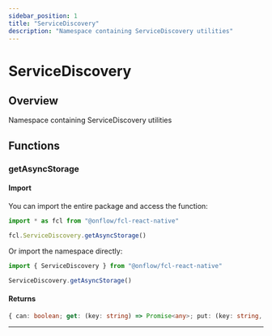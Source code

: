 ```yaml
---
sidebar_position: 1
title: "ServiceDiscovery"
description: "Namespace containing ServiceDiscovery utilities"
---
```


<!-- THIS DOCUMENT IS AUTO-GENERATED FROM [onflow/fcl-react-native](https://github.com/onflow/fcl-js/tree/master/packages/fcl-react-native). DO NOT EDIT MANUALLY -->

# ServiceDiscovery

## Overview

Namespace containing ServiceDiscovery utilities

## Functions

### getAsyncStorage


#### Import

You can import the entire package and access the function:

```typescript
import * as fcl from "@onflow/fcl-react-native"

fcl.ServiceDiscovery.getAsyncStorage()
```

Or import the namespace directly:

```typescript
import { ServiceDiscovery } from "@onflow/fcl-react-native"

ServiceDiscovery.getAsyncStorage()
```


#### Returns

```typescript
{ can: boolean; get: (key: string) => Promise<any>; put: (key: string, value: any) => Promise<void>; }
```


---
